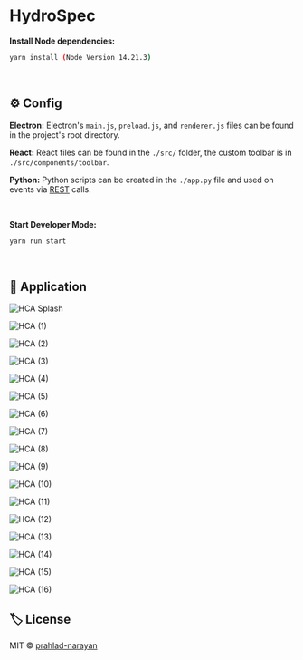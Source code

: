 # HydroSpec

**Install Node dependencies:**

```bash
yarn install (Node Version 14.21.3)
```

<br>

## ⚙️ Config

**Electron:** Electron's `main.js`, `preload.js`, and `renderer.js` files can be found in the project's root directory.

**React:** React files can be found in the `./src/` folder, the custom toolbar is in `./src/components/toolbar`.

**Python:** Python scripts can be created in the `./app.py` file and used on events via [REST](https://developer.mozilla.org/en-US/docs/Glossary/REST) calls.

<br>

**Start Developer Mode:**

```bash
yarn run start
```

<br>

## 📄 Application

![HCA Splash](https://github.com/pmohanaprasad/Hydro-Chemical-Analysis/assets/108264884/ef5520b6-c559-4140-98d6-82a4172fc1ef)

![HCA (1)](https://github.com/pmohanaprasad/Hydro-Chemical-Analysis/assets/108264884/77d1c765-cfe0-44f0-b40a-27c75ba6392e)

![HCA (2)](https://github.com/pmohanaprasad/Hydro-Chemical-Analysis/assets/108264884/266460bc-fc1d-497f-9ca9-151aeba42353)

![HCA (3)](https://github.com/pmohanaprasad/Hydro-Chemical-Analysis/assets/108264884/cdf0871d-c817-4cee-9aaf-7c047e16cba7)

![HCA (4)](https://github.com/pmohanaprasad/Hydro-Chemical-Analysis/assets/108264884/ba428c14-efb2-48c6-8617-6ff09cada72e)

![HCA (5)](https://github.com/pmohanaprasad/Hydro-Chemical-Analysis/assets/108264884/32e26d04-5b0c-4a50-a4b6-1495a689cc64)

![HCA (6)](https://github.com/pmohanaprasad/Hydro-Chemical-Analysis/assets/108264884/d0d49097-f785-4438-9eca-20acfe38b8a6)

![HCA (7)](https://github.com/pmohanaprasad/Hydro-Chemical-Analysis/assets/108264884/13afbe9c-5050-4ccc-b351-70866309e233)

![HCA (8)](https://github.com/pmohanaprasad/Hydro-Chemical-Analysis/assets/108264884/9d878cca-ae5a-4a0f-8f88-c25deffa3bff)

![HCA (9)](https://github.com/pmohanaprasad/Hydro-Chemical-Analysis/assets/108264884/a768de66-c0e1-4325-b40a-897d57cc41c3)

![HCA (10)](https://github.com/pmohanaprasad/Hydro-Chemical-Analysis/assets/108264884/eeab00fb-ef6f-4471-8405-adc916461158)

![HCA (11)](https://github.com/pmohanaprasad/Hydro-Chemical-Analysis/assets/108264884/79bef2f1-e047-490e-90b6-637112d6459c)

![HCA (12)](https://github.com/pmohanaprasad/Hydro-Chemical-Analysis/assets/108264884/a567937e-6e89-45aa-9fe2-91c92a3addca)

![HCA (13)](https://github.com/pmohanaprasad/Hydro-Chemical-Analysis/assets/108264884/8ccdafe1-5d95-4e60-a999-a85ff079c115)

![HCA (14)](https://github.com/pmohanaprasad/Hydro-Chemical-Analysis/assets/108264884/408dfea2-a41b-41e0-af57-ff29469292c6)

![HCA (15)](https://github.com/pmohanaprasad/Hydro-Chemical-Analysis/assets/108264884/8420a6ba-ef62-4f62-a8b9-586c5839a21d)

![HCA (16)](https://github.com/pmohanaprasad/Hydro-Chemical-Analysis/assets/108264884/37ffd57d-268a-4088-bb25-456e9313fa51)

## 🏷️ License

MIT © [prahlad-narayan](https://github.com/Prahlad-Narayan/HydroSpec/blob/main/LICENSE)
